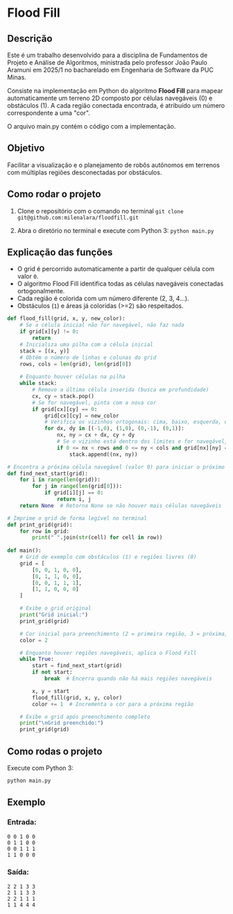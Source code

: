 # Flood Fill

## Descrição

Este é um trabalho desenvolvido para a disciplina de Fundamentos de Projeto e Análise de Algoritmos, ministrada pelo professor João Paulo Aramuni em 2025/1 no bacharelado em Engenharia de Software da PUC Minas.

Consiste na implementação em Python do algoritmo **Flood Fill** para mapear automaticamente um terreno 2D composto por células navegáveis (0) e obstáculos (1). A cada região conectada encontrada, é atribuído um número correspondente a uma "cor".

O arquivo main.py contém o código com a implementação.

## Objetivo

Facilitar a visualização e o planejamento de robôs autônomos em terrenos com múltiplas regiões desconectadas por obstáculos.

## Como rodar o projeto

1. Clone o repositório com o comando no terminal `git clone git@github.com:milenalara/floodfill.git`

2. Abra o diretório no terminal e execute com Python 3: `python main.py`


## Explicação das funções

- O grid é percorrido automaticamente a partir de qualquer célula com valor `0`.
- O algoritmo Flood Fill identifica todas as células navegáveis conectadas ortogonalmente.
- Cada região é colorida com um número diferente (2, 3, 4...).
- Obstáculos (`1`) e áreas já coloridas (>=2) são respeitados.


```py
def flood_fill(grid, x, y, new_color):
    # Se a célula inicial não for navegável, não faz nada
    if grid[x][y] != 0:
        return
    # Inicializa uma pilha com a célula inicial
    stack = [(x, y)]
    # Obtém o número de linhas e colunas do grid
    rows, cols = len(grid), len(grid[0])
    
    # Enquanto houver células na pilha
    while stack:
        # Remove a última célula inserida (busca em profundidade)
        cx, cy = stack.pop()
        # Se for navegável, pinta com a nova cor
        if grid[cx][cy] == 0:
            grid[cx][cy] = new_color
            # Verifica os vizinhos ortogonais: cima, baixo, esquerda, direita
            for dx, dy in [(-1,0), (1,0), (0,-1), (0,1)]:
                nx, ny = cx + dx, cy + dy
                # Se o vizinho está dentro dos limites e for navegável, adiciona à pilha
                if 0 <= nx < rows and 0 <= ny < cols and grid[nx][ny] == 0:
                    stack.append((nx, ny))

# Encontra a próxima célula navegável (valor 0) para iniciar o próximo preenchimento
def find_next_start(grid):
    for i in range(len(grid)):
        for j in range(len(grid[0])):
            if grid[i][j] == 0:
                return i, j
    return None  # Retorna None se não houver mais células navegáveis

# Imprime o grid de forma legível no terminal
def print_grid(grid):
    for row in grid:
        print(" ".join(str(cell) for cell in row))
        
def main():
    # Grid de exemplo com obstáculos (1) e regiões livres (0)
    grid = [
        [0, 0, 1, 0, 0],
        [0, 1, 1, 0, 0],
        [0, 0, 1, 1, 1],
        [1, 1, 0, 0, 0]
    ]

    # Exibe o grid original
    print("Grid inicial:")
    print_grid(grid)

    # Cor inicial para preenchimento (2 = primeira região, 3 = próxima, etc.)
    color = 2

    # Enquanto houver regiões navegáveis, aplica o Flood Fill
    while True:
        start = find_next_start(grid)
        if not start:
            break  # Encerra quando não há mais regiões navegáveis

        x, y = start
        flood_fill(grid, x, y, color)
        color += 1  # Incrementa a cor para a próxima região

    # Exibe o grid após preenchimento completo
    print("\nGrid preenchido:")
    print_grid(grid)
```

## Como rodas o projeto

Execute com Python 3:

```bash
python main.py
```

## Exemplo

### Entrada:

```
0 0 1 0 0
0 1 1 0 0
0 0 1 1 1
1 1 0 0 0
```

### Saída:

```
2 2 1 3 3
2 1 1 3 3
2 2 1 1 1
1 1 4 4 4
```
